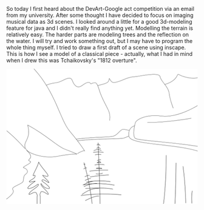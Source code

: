 So today I first heard about the DevArt-Google act competition via an email from my university. After some thought I have decided to focus on imaging musical data as 3d scenes.
I looked around a little for a good 3d-modeling feature for java and I didn't really find anything yet. Modelling the terrain is relatively easy. The harder parts are modeling trees and the reflection on the water. I will try and work something out, but I may have to program the whole thing myself.
I tried to draw a first draft of a scene using inscape. This is how I see a model of a classical piece - actually, what I had in mind when I drew this was Tchaikovsky's "1812 overture".

![My first idea of how a scene should look](../project_images/skech1.png?raw=true "My first idea of how a scene should look")
